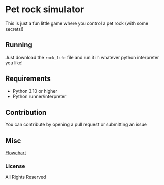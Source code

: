 # Pet rock simulator
This is just a fun little game where you control a pet rock (with some secrets!)

## Running
Just download the ```rock_life``` file and run it in whatever python interpreter you like!

## Requirements
- Python 3.10 or higher
- Python runner/interpreter

## Contribution
You can contribute by opening a pull request or submitting an issue

## Misc
[Flowchart](https://lucid.app/lucidchart/79424e3e-7c4d-4c51-bbdf-4a954c4525e6/edit?viewport_loc=361%2C-2620%2C4030%2C2021%2C0_0&invitationId=inv_b42ed3d3-4f5a-48e4-ab13-782d73c3fb80) 

### License
All Rights Reserved
